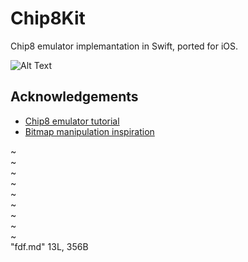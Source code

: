 # Chip8Kit

Chip8 emulator implemantation in Swift, ported for iOS.

![Alt Text](https://media.giphy.com/media/cnPUCC7qWFw6x2kBuj/giphy.gif)


## Acknowledgements

 - [Chip8 emulator tutorial](https://austinmorlan.com/posts/chip8_emulator/)
 - [Bitmap manipulation inspiration](https://github.com/nicklockwood/RetroRampage/blob/master/Tutorial/Part1.md)

~                                                                               
~                                                                               
~                                                                               
~                                                                               
~                                                                               
~                                                                               
~                                                                               
~                                                                               
~                                                                               
"fdf.md" 13L, 356B


